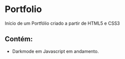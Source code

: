 # Portfolio
Início de um Portfólio criado a partir de HTML5 e CSS3

## Contém:
* Darkmode em Javascript em andamento.
